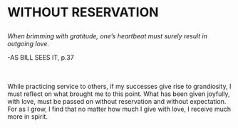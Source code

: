 # <p class='center'>WITHOUT RESERVATION</p>

<em>When brimming with gratitude, one’s heartbeat must surely result in outgoing love.</em>
<br/>
<p class='right'>-AS BILL SEES IT, p.37</p>

<br><br>
While practicing service to others, if my successes give rise to grandiosity, I must reflect on what brought me to this point. What has been given joyfully, with love, must be passed on without reservation and without expectation.  For as I grow, I find that no matter how much I give with love, I receive much more in spirit.

